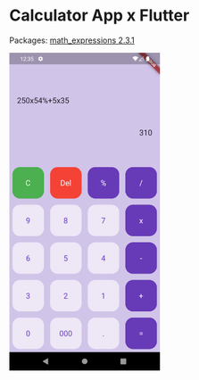 #  Calculator App x Flutter

 Packages:
[math_expressions 2.3.1](https://pub.dev/packages/math_expressions)


<img src="Screenshot_1.png" width="270" height="570"/>

